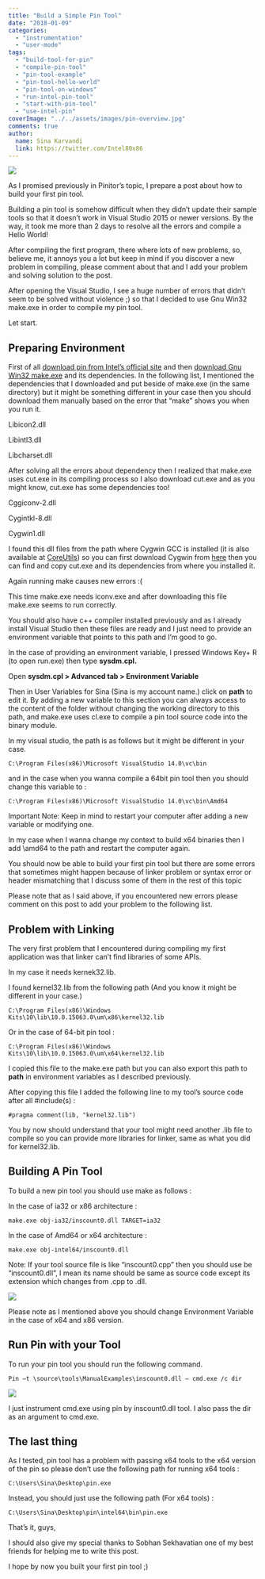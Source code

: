 ```yaml
---
title: "Build a Simple Pin Tool"
date: "2018-01-09"
categories: 
  - "instrumentation"
  - "user-mode"
tags: 
  - "build-tool-for-pin"
  - "compile-pin-tool"
  - "pin-tool-example"
  - "pin-tool-hello-world"
  - "pin-tool-on-windows"
  - "run-intel-pin-tool"
  - "start-with-pin-tool"
  - "use-intel-pin"
coverImage: "../../assets/images/pin-overview.jpg"
comments: true
author:
  name: Sina Karvandi
  link: https://twitter.com/Intel80x86
---
```


![](../../assets/images/pin-overview.jpg)

As I promised previously in Pinitor’s topic, I prepare a post about how to build your first pin tool.

Building a pin tool is somehow difficult when they didn’t update their sample tools so that it doesn’t work in Visual Studio 2015 or newer versions. By the way, it took me more than 2 days to resolve all the errors and compile a Hello World!

After compiling the first program, there where lots of new problems, so, believe me, it annoys you a lot but keep in mind if you discover a new problem in compiling, please comment about that and I add your problem and solving solution to the post.

After opening the Visual Studio, I see a huge number of errors that didn’t seem to be solved without violence ;) so that I decided to use Gnu Win32 make.exe in order to compile my pin tool.

Let start.

## **Preparing Environment**

First of all [download pin from Intel’s official site](https://software.intel.com/en-us/articles/pin-a-binary-instrumentation-tool-downloads) and then [download Gnu Win32 make.exe](http://gnuwin32.sourceforge.net/packages/make.htm) and its dependencies. In the following list, I mentioned the dependencies that I downloaded and put beside of make.exe (in the same directory) but it might be something different in your case then you should download them manually based on the error that “make” shows you when you run it.

Libicon2.dll

Libintl3.dll

Libcharset.dll

After solving all the errors about dependency then I realized that make.exe uses cut.exe in its compiling process so I also download cut.exe and as you might know, cut.exe has some dependencies too!

Cggiconv-2.dll

Cygintkl-8.dll

Cygwin1.dll

I found this dll files from the path where Cygwin GCC is installed (it is also available at [CoreUtils](http://gnuwin32.sourceforge.net/packages/coreutils.htm)) so you can first download Cygwin from [here](https://cygwin.com/install.html) then you can find and copy cut.exe and its dependencies from where you installed it.

Again running make causes new errors :(

This time make.exe needs iconv.exe and after downloading this file make.exe seems to run correctly.

You should also have c++ compiler installed previously and as I already install Visual Studio then these files are ready and I just need to provide an environment variable that points to this path and I’m good to go.

In the case of providing an environment variable, I pressed Windows Key+ R (to open run.exe) then type **sysdm.cpl.**

Open **sysdm.cpl > Advanced tab > Environment Variable**

Then in User Variables for Sina (Sina is my account name.) click on **path** to edit it. By adding a new variable to this section you can always access to the content of the folder without changing the working directory to this path, and make.exe uses cl.exe to compile a pin tool source code into the binary module.

In my visual studio, the path is as follows but it might be different in your case.

```
C:\Program Files(x86)\Microsoft VisualStudio 14.0\vc\bin
```

and in the case when you wanna compile a 64bit pin tool then you should change this variable to :

```
C:\Program Files(x86)\Microsoft VisualStudio 14.0\vc\bin\Amd64
```

Important Note: Keep in mind to restart your computer after adding a new variable or modifying one.

In my case when I wanna change my context to build x64 binaries then I add \\amd64 to the path and restart the computer again.

You should now be able to build your first pin tool but there are some errors that sometimes might happen because of linker problem or syntax error or header mismatching that I discuss some of them in the rest of this topic

Please note that as I said above, if you encountered new errors please comment on this post to add your problem to the following list.

## **Problem with Linking**

The very first problem that I encountered during compiling my first application was that linker can’t find libraries of some APIs.

In my case it needs kernek32.lib.

I found kernel32.lib from the following path (And you know it might be different in your case.)

```
C:\Program Files(x86)\Windows Kits\10\lib\10.0.15063.0\um\x86\kernel32.lib
```

Or in the case of 64-bit pin tool :

```
C:\Program Files(x86)\Windows Kits\10\lib\10.0.15063.0\um\x64\kernel32.lib
```

I copied this file to the make.exe path but you can also export this path to **path** in environment variables as I described previously.

After copying this file I added the following line to my tool’s source code after all #include(s) :

```
#pragma comment(lib, "kernel32.lib")
```

You by now should understand that your tool might need another .lib file to compile so you can provide more libraries for linker, same as what you did for kernel32.lib.

## **Building A Pin Tool**

To build a new pin tool you should use make as follows :

In the case of ia32 or x86 architecture :

```
make.exe obj-ia32/inscount0.dll TARGET=ia32
```

In the case of Amd64 or x64 architecture :

```
make.exe obj-intel64/inscount0.dll
```

Note: If your tool source file is like “inscount0.cpp” then you should use be “inscount0.dll”, I mean its name should be same as source code except its extension which changes from .cpp to .dll.

![](../../assets/images/build-pin-tool.png)

Please note as I mentioned above you should change Environment Variable in the case of x64 and x86 version.

## **Run Pin with your Tool**

To run your pin tool you should run the following command.

```
Pin –t \source\tools\ManualExamples\inscount0.dll – cmd.exe /c dir
```

![](../../assets/images/build-pin-tool-2.png)

I just instrument cmd.exe using pin by inscount0.dll tool. I also pass the dir as an argument to cmd.exe.

## **The last thing**

As I tested, pin tool has a problem with passing x64 tools to the x64 version of the pin so please don’t use the following path for running x64 tools :

```
C:\Users\Sina\Desktop\pin.exe
```

Instead, you should just use the following path (For x64 tools) :

```
C:\Users\Sina\Desktop\pin\intel64\bin\pin.exe
```

That’s it, guys,

I should also give my special thanks to Sobhan Sekhavatian one of my best friends for helping me to write this post.

I hope by now you built your first pin tool ;)
